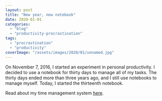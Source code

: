 ```yaml
---
layout: post
title: "New year, new notebook"
date: 2020-01-01
categories: 
  - "blog"
  - "productivity-procrastination"
tags: 
  - "procrastination"
  - "productivity"
coverImage: "/assets/images/2020/01/unnamed.jpg"
---
```


On November 7, 2016, I started an experiment in personal productivity. I decided to use a notebook for thirty days to manage all of my tasks. The thirty days ended more than three years ago, and I still use notebooks to manage myself. Today, I started the thirteenth notebook.

Read about my time management system [here](https://gorelik.net/2019/11/11/a-tangible-productivity-tool-and-a-book-review/).
